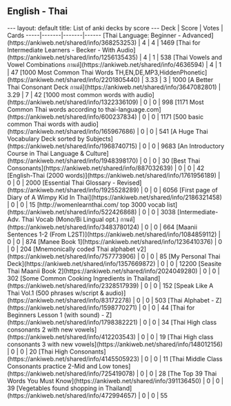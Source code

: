 <h2>English  -  Thai</h2>
---
layout: default
title: List of anki decks by score
---
Deck | Score | Votes | Cards
-----|-------|-------|------
[Thai Language: Beginner - Advanced](https://ankiweb.net/shared/info/368253253) | 4 | 4 | 1469
[Thai for Intermediate Learners - Becker - With Audio](https://ankiweb.net/shared/info/1256135435) | 4 | 1 | 538
[Thai Vowels and Vowel Combinations กานต์](https://ankiweb.net/shared/info/4636594) | 4 | 1 | 47
[1000 Most Common Thai Words TH,EN,DE,MP3,HiddenPhonetic](https://ankiweb.net/shared/info/2201805440) | 3.33 | 3 | 1000
[A Better Thai Consonant Deck กานต์](https://ankiweb.net/shared/info/3647082801) | 3.29 | 7 | 42
[1000 most common words with audio](https://ankiweb.net/shared/info/1322336109) | 0 | 0 | 998
[1171 Most Common Thai words  according to thai-language.com](https://ankiweb.net/shared/info/600237834) | 0 | 0 | 1171
[500 basic common Thai words with audio](https://ankiweb.net/shared/info/165967686) | 0 | 0 | 541
[A Huge Thai Vocabulary Deck sorted by Subjects](https://ankiweb.net/shared/info/1968740715) | 0 | 0 | 9683
[An Introductory Course in Thai Language & Culture](https://ankiweb.net/shared/info/1948398170) | 0 | 0 | 30
[Best Thai Consonants](https://ankiweb.net/shared/info/887032639) | 0 | 0 | 42
[English-Thai (2000 words)](https://ankiweb.net/shared/info/1761956189) | 0 | 0 | 2000
[Essential Thai Glossary - Revised](https://ankiweb.net/shared/info/1925528289) | 0 | 0 | 6056
[First page of Diary of A Wimpy Kid In Thai](https://ankiweb.net/shared/info/2186321458) | 0 | 0 | 15
[http://womenlearnthai.com/ top 3000 vocab list](https://ankiweb.net/shared/info/522426868) | 0 | 0 | 3038
[Intermediate-Adv. Thai Vocab (Mono/Bi Lingual opt.) กานต์](https://ankiweb.net/shared/info/3483780124) | 0 | 0 | 664
[Maanii Sentences 1-2 (From L2ST)](https://ankiweb.net/shared/info/1084859112) | 0 | 0 | 874
[Manee Book 1](https://ankiweb.net/shared/info/1236410376) | 0 | 0 | 204
[Mnemonically coded Thai alphabet v2](https://ankiweb.net/shared/info/757773906) | 0 | 0 | 85
[My Personal Thai Deck](https://ankiweb.net/shared/info/1357669872) | 0 | 0 | 12200
[Seasite Thai Maanii Book 2](https://ankiweb.net/shared/info/2024049280) | 0 | 0 | 302
[Some Common Cooking Ingredients in Thailand](https://ankiweb.net/shared/info/2328517939) | 0 | 0 | 152
[Speak Like A Thai Vol.1 (500 phrases w/script & audio)](https://ankiweb.net/shared/info/83172278) | 0 | 0 | 503
[Thai Alphabet - Z](https://ankiweb.net/shared/info/1598770271) | 0 | 0 | 44
[Thai for Beginners Lesson 1 (with sound) - Z](https://ankiweb.net/shared/info/1798382221) | 0 | 0 | 34
[Thai High class consonants 2 with new vowels](https://ankiweb.net/shared/info/412203543) | 0 | 0 | 19
[Thai High class consonants 3 with new vowels](https://ankiweb.net/shared/info/148012156) | 0 | 0 | 20
[Thai High Consonants](https://ankiweb.net/shared/info/4145505923) | 0 | 0 | 11
[Thai Middle Class Consonants practice 2-Mid and Low tones](https://ankiweb.net/shared/info/725419078) | 0 | 0 | 28
[The Top 39 Thai Words You Must Know](https://ankiweb.net/shared/info/391136450) | 0 | 0 | 39
[Vegetables found shopping in Thailand](https://ankiweb.net/shared/info/472994657) | 0 | 0 | 55
